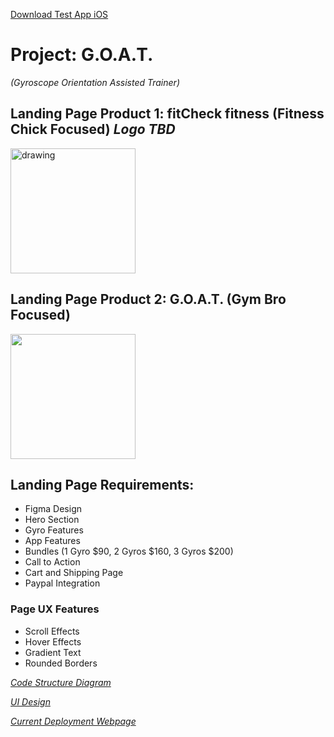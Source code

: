 [Download Test App iOS](https://testflight.apple.com/join/htzpokYB)

# Project: G.O.A.T. 
*(Gyroscope Orientation Assisted Trainer)*

## Landing Page Product 1: fitCheck fitness (Fitness Chick Focused) *Logo TBD*
<img src="https://github.com/clarkbarrett101/GOAT/assets/113517695/2fcbf08a-a7ae-4274-8476-be700ab796ea" alt="drawing" width="200"/>

## Landing Page Product 2: G.O.A.T. (Gym Bro Focused)
<img src="https://github.com/clarkbarrett101/GOAT/assets/113517695/8ff59cf7-cf60-470e-8fd3-dbb0c16b7138" width="200"/>

## Landing Page Requirements:
- Figma Design
- Hero Section
- Gyro Features
- App Features
- Bundles (1 Gyro $90, 2 Gyros $160, 3 Gyros $200)
- Call to Action
- Cart and Shipping Page
- Paypal Integration
  
### Page UX Features
- Scroll Effects
- Hover Effects
- Gradient Text
- Rounded Borders

*[Code Structure Diagram](https://lucid.app/lucidchart/e58baed1-bca7-4dca-a5b9-56b4f2e45bb5/edit?viewport_loc=-488%2C-584%2C4968%2C2412%2C0_0&invitationId=inv_98387498-2dad-4d12-8d1e-eead778dbadc)*

*[UI Design](https://www.figma.com/file/cy31POaSQoa6J9t4WKOvf6/Goat?type=design&node-id=0%3A1&mode=design&t=Iuh3tgumzRn0X1kU-1)*

*[Current Deployment Webpage](https://clarkbarrett101.github.io/GOAT/)*
